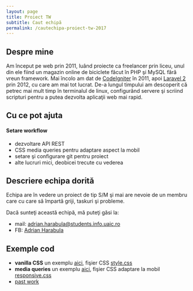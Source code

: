 ```yaml
---
layout: page
title: Proiect TW
subtitle: Caut echipă
permalink: /cautechipa-proiect-tw-2017
---
```


## Despre mine

Am început pe web prin 2011, luând proiecte ca freelancer prin liceu, unul din ele fiind un magazin online de biciclete făcut în PHP şi MySQL fără vreun framework. Mai încolo am dat de [CodeIgniter](http://www.codeigniter.com) în 2011, apoi [Laravel 2](https://laravel.com/) prin 2012, cu care am mai tot lucrat. De-a lungul timpului am descoperit că petrec mai mult timp în terminalul de linux, configurând servere şi scriind scripturi pentru a putea dezvolta aplicaţii web mai rapid.

## Cu ce pot ajuta

#### Setare workflow

 * dezvoltare API REST
 * CSS media queries pentru adaptare aspect la mobil
 * setare şi configurare git pentru proiect
 * alte lucruri mici, deobicei trecute cu vederea

## Descriere echipa dorită

Echipa are în vedere un proiect de tip S/M şi mai are nevoie de un membru care cu care să împartă griji, taskuri şi probleme.

Dacă sunteţi această echipă, mă puteţi găsi la:

 * mail: [adrian.harabula@students.info.uaic.ro](mailto:adrian.harabula@students.info.uaic.ro)
 * FB: [Adrian Harabula](https://fb.com/adrian.harabula.32)

## Exemple cod

 * __vanilla CSS__ un exemplu [aici](http://students.info.uaic.ro/~adrian.harabula/dev/acesoft/), fişier CSS [style.css](http://students.info.uaic.ro/~adrian.harabula/dev/acesoft/style.css)
 * __media queries__ un exemplu [aici](http://estetcoiffure.ro), fişier CSS adaptare la mobil [responsive.css](http://www.estetcoiffure.ro/css/responsive.css)
 * [past work](http://students.info.uaic.ro/~adrian.harabula/HarabulaAdrian.pdf)

